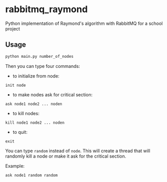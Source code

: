 # rabbitmq_raymond
Python implementation of Raymond's algorithm with RabbitMQ for a school project

## Usage

```bash
python main.py number_of_nodes
```

Then you can type four commands:
- to initialize from node:
```
init node
```
- to make nodes ask for critical section:
```
ask node1 node2 ... noden
```
- to kill nodes:
```
kill node1 node2 ... noden
```
- to quit:
```
exit
```

You can type `random` instead of `node`. This will create a thread that will randomly kill a node or make it ask for the critical section.

Example:
```
ask node1 random random
```
